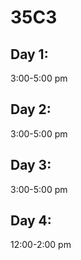 # 35C3
## Day 1:
3:00-5:00 pm

## Day 2:
3:00-5:00 pm

## Day 3:
3:00-5:00 pm

## Day 4:
12:00-2:00 pm

